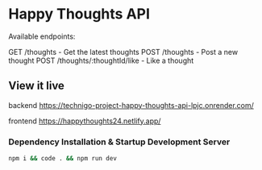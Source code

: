 # Happy Thoughts API

Available endpoints:

GET /thoughts - Get the latest thoughts
POST /thoughts - Post a new thought
POST /thoughts/:thoughtId/like - Like a thought

## View it live

backend
https://technigo-project-happy-thoughts-api-lpjc.onrender.com/

frontend 
https://happythoughts24.netlify.app/

### Dependency Installation & Startup Development Server


```bash
npm i && code . && npm run dev
```
